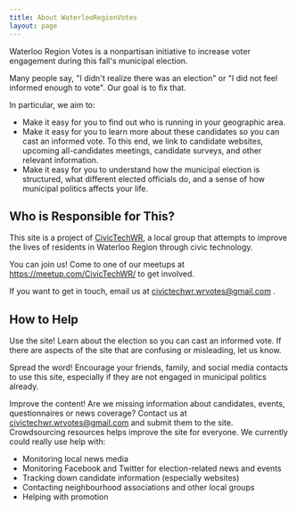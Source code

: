 ```yaml
---
title: About WaterlooRegionVotes
layout: page
---
```


Waterloo Region Votes is a nonpartisan initiative to
increase voter engagement during this fall's municipal election.

Many people say, "I didn't realize there was an election" or "I did
not feel informed enough to vote". Our goal is to fix that.

In particular, we aim to:

- Make it easy for you to find out who is running in your geographic
  area.
- Make it easy for you to learn more about these candidates so you can
  cast an informed vote. To this end, we link to candidate websites,
  upcoming all-candidates meetings, candidate surveys, and other
  relevant information.
- Make it easy for you to understand how the municipal election is
  structured, what different elected officials do, and a sense of
  how municipal politics affects your life.

## Who is Responsible for This?

This site is a project of [CivicTechWR](https://civictechwr.org), a
local group that attempts to improve the lives of residents in
Waterloo Region through civic technology.

You can join us! Come to one of our meetups at
<https://meetup.com/CivicTechWR/> to get involved.

If you want to get in touch, email us at
<a href="mailto:civictechwr.wrvotes@gmail.com">civictechwr.wrvotes@gmail.com</a>
.

## How to Help

Use the site! Learn about the election so you can cast an informed
vote. If there are aspects of the site that are confusing or
misleading, let us know.

Spread the word! Encourage your friends, family, and social media
contacts to use this site, especially if they are not engaged in
municipal politics already.

Improve the content! Are we missing information about candidates, events,
questionnaires or news coverage? Contact us at
civictechwr.wrvotes@gmail.com and submit them to
the site. Crowdsourcing resources helps improve the site for everyone.
We currently could really use help with:

- Monitoring local news media
- Monitoring Facebook and Twitter for election-related news and events
- Tracking down candidate information (especially websites)
- Contacting neighbourhood associations and other local groups
- Helping with promotion


